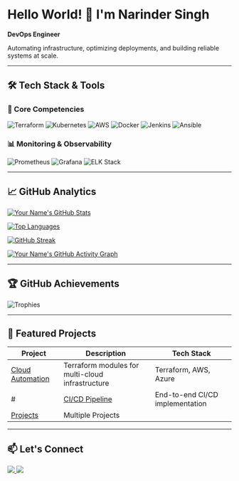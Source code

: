 # Hello World! 👋 I'm Narinder Singh

**DevOps Engineer**

Automating infrastructure, optimizing deployments, and building reliable systems at scale.

---

## 🛠️ Tech Stack & Tools

### 🔧 Core Competencies
<p>
  <img alt="Terraform" src="https://img.shields.io/badge/Terraform-7B42BC?style=for-the-badge&logo=terraform&logoColor=white" />
  <img alt="Kubernetes" src="https://img.shields.io/badge/Kubernetes-326CE5?style=for-the-badge&logo=kubernetes&logoColor=white" />
  <img alt="AWS" src="https://img.shields.io/badge/AWS-232F3E?style=for-the-badge&logo=amazon-aws&logoColor=FF9900" />
  <img alt="Docker" src="https://img.shields.io/badge/Docker-2496ED?style=for-the-badge&logo=docker&logoColor=white" />
  <img alt="Jenkins" src="https://img.shields.io/badge/Jenkins-D24939?style=for-the-badge&logo=jenkins&logoColor=white" />
  <img alt="Ansible" src="https://img.shields.io/badge/Ansible-EE0000?style=for-the-badge&logo=ansible&logoColor=white" />
</p>

### 📊 Monitoring & Observability
<p>
  <img alt="Prometheus" src="https://img.shields.io/badge/Prometheus-E6522C?style=for-the-badge&logo=prometheus&logoColor=white" />
  <img alt="Grafana" src="https://img.shields.io/badge/Grafana-F46800?style=for-the-badge&logo=grafana&logoColor=white" />
  <img alt="ELK Stack" src="https://img.shields.io/badge/ELK-005571?style=for-the-badge&logo=elastic&logoColor=white" />
</p>

---

## 📈 GitHub Analytics

<!-- GitHub Stats Card -->
[![Your Name's GitHub Stats](https://github-readme-stats.vercel.app/api?username=Narinder-clouds&show_icons=true&count_private=true&theme=radical&hide_border=true&bg_color=0D1117)](https://github.com/YNarinder-clouds)

<!-- Most Used Languages -->
[![Top Languages](https://github-readme-stats.vercel.app/api/top-langs/?username=Narinder-clouds&layout=compact&theme=radical&hide_border=true&bg_color=0D1117&hide=html,css,scss)](https://github.com/Narinder-clouds)

<!-- GitHub Streak Stats -->
[![GitHub Streak](https://streak-stats.demolab.com/?user=Narinder-clouds&theme=radical&hide_border=true&background=0D1117)](https://git.io/streak-stats)

<!-- Activity Graph -->
[![Your Name's GitHub Activity Graph](https://github-readme-activity-graph.vercel.app/graph?username=Narinder-clouds&theme=react-dark&hide_border=true&area=true&bg_color=0D1117)](https://github.com/Narinder-clouds)

---

## 🏆 GitHub Achievements

![Trophies](https://github-profile-trophy.vercel.app/?username=Narinder-clouds&theme=onedark&no-frame=true&margin-w=15&row=2&column=4)

---

## 🚀 Featured Projects

| Project | Description | Tech Stack |
|---------|-------------|------------|
| [Cloud Automation](https://github.com/Narinder-clouds/Terraform) | Terraform modules for multi-cloud infrastructure | Terraform, AWS, Azure |
#| [CI/CD Pipeline](https://github.com/YNarinder-clouds/Jenkins) | End-to-end CI/CD implementation | Jenkins, Docker, SonarQube |
| [Projects](https://github.com/Narinder-clouds/Projects) | Multiple Projects |
---

## 📫 Let's Connect

<p align="left">
  <a href="https://www.linkedin.com/in/narinder-singh-485249236">
    <img src="https://img.shields.io/badge/LinkedIn-0077B5?style=for-the-badge&logo=linkedin&logoColor=white" />
  </a>
  <a href="mailto:narinderclouds@gmail.com">
    <img src="https://img.shields.io/badge/Gmail-D14836?style=for-the-badge&logo=gmail&logoColor=white" />
  </a>
</p>
